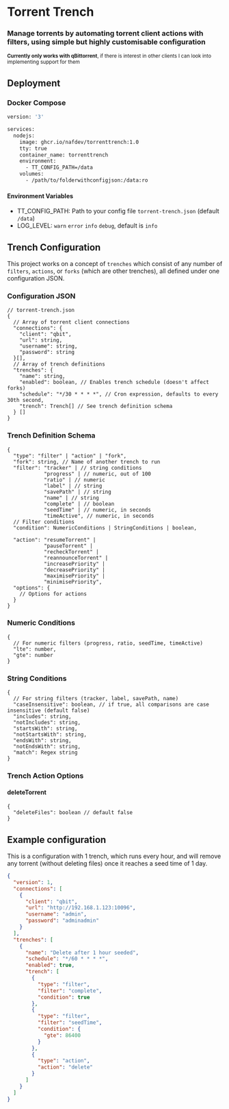 # Torrent Trench

### Manage torrents by automating torrent client actions with filters, using simple but highly customisable configuration

<sub>**Currently only works with qBittorrent**, if there is interest in other clients I can look into implementing support for them</sub>

## Deployment

### Docker Compose

```dockerfile
version: '3'

services:
  nodejs:
    image: ghcr.io/nafdev/torrenttrench:1.0
    tty: true
    container_name: torrenttrench
    environment:
      - TT_CONFIG_PATH=/data
    volumes:
      - /path/to/folderwithconfigjson:/data:ro
```

#### Environment Variables

- TT_CONFIG_PATH: Path to your config file `torrent-trench.json` (default `/data`)
- LOG_LEVEL: `warn` `error` `info` `debug`, default is `info`

## Trench Configuration

This project works on a concept of `trenches` which consist of any number of `filters`, `actions`, or `forks` (which are other trenches), all defined under one configuration JSON.

### Configuration JSON

```jsonc
// torrent-trench.json
{
  // Array of torrent client connections
  "connections": {
    "client": "qbit",
    "url": string,
    "username": string,
    "password": string
  }[],
  // Array of trench definitions
  "trenches": {
    "name": string,
    "enabled": boolean, // Enables trench schedule (doesn't affect forks)
    "schedule": "*/30 * * * *", // Cron expression, defaults to every 30th second,
    "trench": Trench[] // See trench definition schema
  } []
}
```

### Trench Definition Schema

```jsonc
{
  "type": "filter" | "action" | "fork",
  "fork": string, // Name of another trench to run
  "filter": "tracker" | // string conditions
            "progress" | // numeric, out of 100
            "ratio" | // numeric
            "label" | // string
            "savePath" | // string
            "name" | // string
            "complete" | // boolean
            "seedTime" | // numeric, in seconds
            "timeActive", // numeric, in seconds
  // Filter conditions
  "condition": NumericConditions | StringConditions | boolean,

  "action": "resumeTorrent" |
            "pauseTorrent" |
            "recheckTorrent" |
            "reannounceTorrent" |
            "increasePriority" |
            "decreasePriority" |
            "maximisePriority" |
            "minimisePriority",
  "options": {
    // Options for actions
  }
}
```

### Numeric Conditions

```jsonc
{
  // For numeric filters (progress, ratio, seedTime, timeActive)
  "lte": number,
  "gte": number
}
```

### String Conditions

```jsonc
{
  // For string filters (tracker, label, savePath, name)
  "caseInsensitive": boolean, // if true, all comparisons are case insensitive (default false)
  "includes": string,
  "notIncludes": string,
  "startsWith": string,
  "notStartsWith": string,
  "endsWith": string,
  "notEndsWith": string,
  "match": Regex string
}
```

### Trench Action Options

#### deleteTorrent

```jsonc
{
  "deleteFiles": boolean // default false
}
```

## Example configuration

This is a configuration with 1 trench, which runs every hour, and will remove any torrent (without deleting files) once it reaches a seed time of 1 day.

```json
{
  "version": 1,
  "connections": [
    {
      "client": "qbit",
      "url": "http://192.168.1.123:10096",
      "username": "admin",
      "password": "adminadmin"
    }
  ],
  "trenches": [
    {
      "name": "Delete after 1 hour seeded",
      "schedule": "*/60 * * * *",
      "enabled": true,
      "trench": [
        {
          "type": "filter",
          "filter": "complete",
          "condition": true
        },
        {
          "type": "filter",
          "filter": "seedTime",
          "condition": {
            "gte": 86400
          }
        },
        {
          "type": "action",
          "action": "delete"
        }
      ]
    }
  ]
}
```
